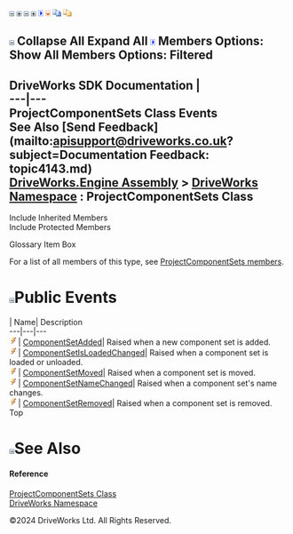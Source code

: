 ![](dotnetimages/collapse.gif) ![](dotnetimages/expand.gif) ![](dotnetimages/collapse.gif) ![](dotnetimages/expand.gif) ![](dotnetimages/drpdown.gif) ![](dotnetimages/drpdown_orange.gif) ![](dotnetimages/copycode.gif) ![](dotnetimages/copycodeHighlight.gif)

![](dotnetimages/collapse.gif) Collapse All Expand All ![](dotnetimages/drpdown.gif) Members Options: Show All  Members Options: Filtered   
---  
DriveWorks SDK Documentation  |   
---|---  
ProjectComponentSets Class Events   
See Also [Send Feedback](mailto:apisupport@driveworks.co.uk?subject=Documentation Feedback: topic4143.md)  
[DriveWorks.Engine Assembly](topic2156.md) > [DriveWorks Namespace](topic2159.md) : ProjectComponentSets Class  
---  
  
Include Inherited Members    
Include Protected Members    


Glossary Item Box

For a list of all members of this type, see [ProjectComponentSets members](topic4144.md).

# ![](dotnetimages/collapse.gif)Public Events

| Name| Description  
---|---|---  
![Public Event](dotnetimages/publicEvent.gif)| [ComponentSetAdded](topic4158.md)| Raised when a new component set is added.   
![Public Event](dotnetimages/publicEvent.gif)| [ComponentSetIsLoadedChanged](topic4159.md)| Raised when a component set is loaded or unloaded.   
![Public Event](dotnetimages/publicEvent.gif)| [ComponentSetMoved](topic4160.md)| Raised when a component set is moved.   
![Public Event](dotnetimages/publicEvent.gif)| [ComponentSetNameChanged](topic4161.md)| Raised when a component set's name changes.   
![Public Event](dotnetimages/publicEvent.gif)| [ComponentSetRemoved](topic4162.md)| Raised when a component set is removed.   
Top

# ![](dotnetimages/collapse.gif)See Also

#### Reference

[ProjectComponentSets Class](topic4143.md)   
[DriveWorks Namespace](topic2159.md)

©2024 DriveWorks Ltd. All Rights Reserved.

